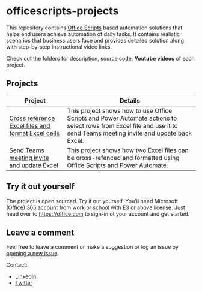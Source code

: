 # officescripts-projects

This repository contains [Office Scripts](https://docs.microsoft.com/office/dev/scripts/overview/excel) based automation solutions that helps end users achieve automation of daily tasks. It contains realistic scenarios that business users face and provides detailed solution along with step-by-step instructional video links. 

Check out the folders for description, source code, **Youtube videos** of each project. 

## Projects

| Project | Details |
|---------|---------|
| [Cross reference Excel files and format Excel cells](https://github.com/sumurthy/officescripts-projects/tree/main/Event%20Cross%20Reference)    | This project shows how to use Office Scripts and Power Automate actions to select rows from Excel file and use it to send Teams meeting invite and update back Excel.        |
| [Send Teams meeting invite and update Excel](https://github.com/sumurthy/officescripts-projects/tree/main/Excel%20and%20Teams%20Invite)    | This project shows how two Excel files can be cross-refenced and formatted using Office Scripts and Power Automate.        |


## Try it out yourself

The project is open sourced. Try it out yourself. You'll need Microsoft (Office) 365 account from work or school with E3 or above license. Just head over to https://office.com to sign-in ot your account and get started.

## Leave a comment
Feel free to leave a comment or make a suggestion or log an issue by [opening a new issue](https://github.com/sumurthy/officescripts-projects/issues).

Contact: 

* [LinkedIn](https://www.linkedin.com/in/rsudhi/)
* [Twitter](https://twitter.com/rsudhi)

